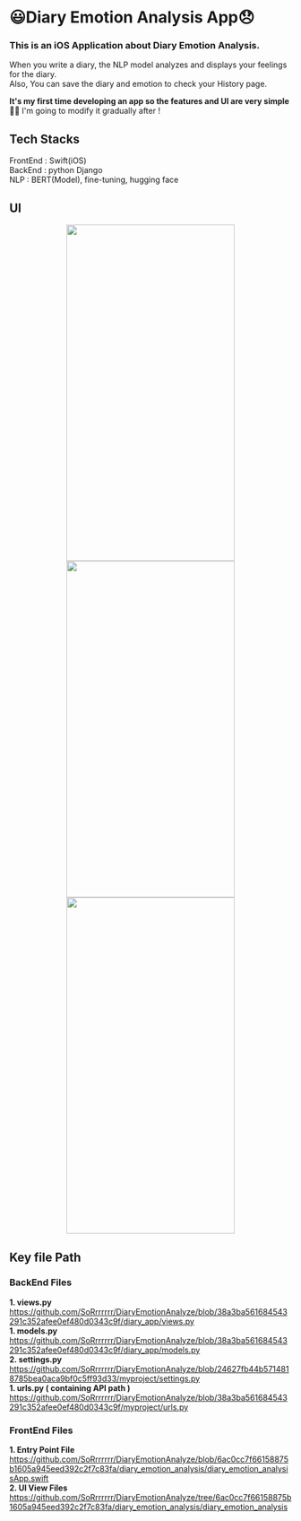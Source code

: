 <!-- 들어가야 하는 내용 
      프로젝트명, app이 무엇을 하는지, 왜 그 기술을 사용했는지, 당면한 문제나 나중에 추가하고 싶은 기능이 있는지, 프로젝트 설치 및 실행 방법 -->
# 😃Diary Emotion Analysis App😞
### This is an iOS Application about Diary Emotion Analysis.<br>
When you write a diary, the NLP model analyzes and displays your feelings for the diary. <br>
Also, You can save the diary and emotion to check your History page. <br>

**It's my first time developing an app so the features and UI are very simple 🥲😅**
I'm going to modify it gradually after !

## Tech Stacks
FrontEnd : Swift(iOS) <br>
BackEnd : python Django <br>
NLP : BERT(Model), fine-tuning, hugging face

## UI
<!-- 바꾼 모델은 맘에 안드므로 일단 이미지 이걸로 해두고 다음에 수정하기 -->
<p align="center">
      
<img src="https://github.com/user-attachments/assets/430312fd-8047-47dd-aab9-62c687258b91" width="300" height="600"/>
<img src="https://github.com/user-attachments/assets/dd70471b-5568-4466-a71a-e639688909e4" width="300" height="600"/>
<img src="https://github.com/user-attachments/assets/68a52cc1-c8d9-4ea3-aa70-77c77c95aab5" width="300" height="600"/>
</p>

## Key file Path
### BackEnd Files
**1. views.py** 
https://github.com/SoRrrrrrr/DiaryEmotionAnalyze/blob/38a3ba561684543291c352afee0ef480d0343c9f/diary_app/views.py <br>
**1. models.py** 
https://github.com/SoRrrrrrr/DiaryEmotionAnalyze/blob/38a3ba561684543291c352afee0ef480d0343c9f/diary_app/models.py <br>
**2. settings.py**
https://github.com/SoRrrrrrr/DiaryEmotionAnalyze/blob/24627fb44b5714818785bea0aca9bf0c5ff93d33/myproject/settings.py <br>
**1. urls.py ( containing API path )** 
https://github.com/SoRrrrrrr/DiaryEmotionAnalyze/blob/38a3ba561684543291c352afee0ef480d0343c9f/myproject/urls.py <br>
### FrontEnd Files
**1. Entry Point File**
https://github.com/SoRrrrrrr/DiaryEmotionAnalyze/blob/6ac0cc7f66158875b1605a945eed392c2f7c83fa/diary_emotion_analysis/diary_emotion_analysisApp.swift <br>
**2. UI View Files**
https://github.com/SoRrrrrrr/DiaryEmotionAnalyze/tree/6ac0cc7f66158875b1605a945eed392c2f7c83fa/diary_emotion_analysis/diary_emotion_analysis <br>
